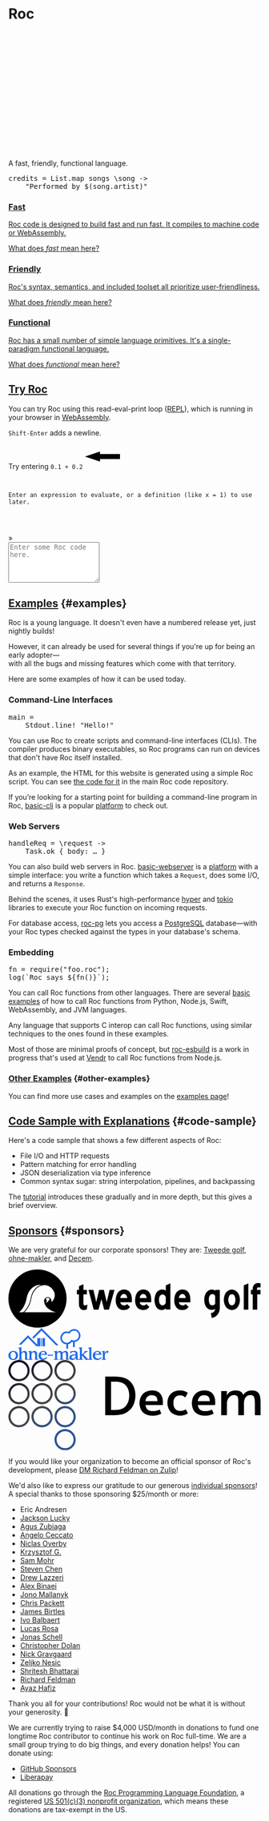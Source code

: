<div role="presentation" id="homepage-intro-outer">
<div role="presentation" id="homepage-intro-box">
<h1 id="homepage-h1">Roc</h1>
<svg id="homepage-logo" aria-labelledby="logo-svg-title logo-svg-desc" width="240" height="240" viewBox="0 0 51 53" fill="none" xmlns="http://www.w3.org/2000/svg"><title id="logo-svg-title">The Roc logo</title><desc id="logo-svg-desc">A purple origami bird made of six triangles</desc><path d="M23.6751 22.7086L17.655 53L27.4527 45.2132L26.4673 39.3424L23.6751 22.7086Z" class="logo-dark"/><path d="M37.2438 19.0101L44.0315 26.3689L45 22L45.9665 16.6324L37.2438 19.0101Z" class="logo-light"/><path d="M23.8834 3.21052L0 0L23.6751 22.7086L23.8834 3.21052Z" class="logo-light"/><path d="M44.0315 26.3689L23.6751 22.7086L26.4673 39.3424L44.0315 26.3689Z" class="logo-light"/><path d="M50.5 22L45.9665 16.6324L45 22H50.5Z" class="logo-dark"/><path d="M23.6751 22.7086L44.0315 26.3689L37.2438 19.0101L23.8834 3.21052L23.6751 22.7086Z" class="logo-dark"/>
</svg>

<p id="homepage-tagline">A fast, friendly, functional language.</p>
<pre id="first-code-sample"><samp class="code-snippet">credits <span class="kw">=</span> List<span class="punctuation section">.</span>map songs <span class="kw">\</span>song <span class="kw">-></span>
    <span class="string">"Performed by </span><span class="kw">$(</span>song<span class="punctuation section">.</span>artist<span class="kw">)</span><span class="string">"</span></samp></pre>
</div>
</div>

<section class="home-goals-container" aria-label="Roc's Design: Fast, Friendly, Functional">
    <div role="presentation" class="home-goals-column">
        <a href="/fast" class="home-goals-content">
            <h3 class="home-goals-title">Fast</h3>
            <p class="home-goals-description">Roc code is designed to build fast and <span class="nowrap">run fast</span>. It compiles to machine code or WebAssembly.</p>
            <p class="home-goals-learn-more">What does <i>fast</i> mean here?</p>
        </a>
    </div>
    <div role="presentation" class="home-goals-column">
        <a href="/friendly" class="home-goals-content">
            <h3 class="home-goals-title">Friendly</h3>
            <p class="home-goals-description">Roc's syntax, semantics, and included toolset all prioritize user-friendliness.</p>
            <p class="home-goals-learn-more">What does <i>friendly</i> mean here?</p>
        </a>
    </div>
    <div role="presentation" class="home-goals-column">
        <a href="/functional" class="home-goals-content">
            <h3 class="home-goals-title">Functional</h3>
            <p class="home-goals-description">
             Roc has a small number of simple language primitives. It's a single-paradigm <span class="nowrap">functional language.</span></p>
            <p class="home-goals-learn-more">What does <i>functional</i> mean here?</p>
        </a>
    </div>
</section>

<section id="try-roc">
<h2><a href="#try-roc">Try Roc</a></h2>

<div id="homepage-repl-container" role="presentation">
    <div id="repl-description" role="presentation">
        <p>You can try Roc using this read-eval-print loop (<a href="https://en.wikipedia.org/wiki/Read%E2%80%93eval%E2%80%93print_loop">REPL</a>), which is running in your browser in <a href="https://webassembly.org">WebAssembly</a>.</p>
        <p><code>Shift-Enter</code> adds a newline.</p>
        <p>Try entering <code>0.1 + 0.2</code>
        <svg id="repl-arrow" role="presentation" width="100" height="50" viewBox="0 0 100 50" xmlns="http://www.w3.org/2000/svg">
          <polygon points="70,20 30,20 30,15 0,25 30,35 30,30 70,30"/>
        </svg>
        </p>
    </div>
    <div id="repl" role="presentation">
        <code class="history">
          <div id="repl-intro-text">Enter an expression to evaluate, or a definition (like <span class="color-blue">x = 1</span>) to use later.</div>
          <div id="history-text" aria-live="polite"></div>
        </code>
        <div id="repl-prompt" role="presentation">»</div>
        <textarea aria-label="Input Roc code here, then press Enter to submit it to the REPL" rows="5" id="source-input" placeholder="Enter some Roc code here." spellcheck="false"></textarea>
    </div>
</div>
<script type="module" src="/site.js"></script>
</section>

## [Examples](#examples) {#examples}

Roc is a young language. It doesn't even have a numbered release yet, just nightly builds!

However, it can already be used for several things if you're up for being an early adopter—<br>
with all the bugs and missing features which come with that territory.

Here are some examples of how it can be used today.

<div role="presentation" class="home-examples-container">
    <div role="presentation" class="home-examples-column">
        <h3 class="home-examples-title">Command-Line Interfaces</h3>
    <pre><samp class="code-snippet">main <span class="kw">=</span>
    Stdout<span class="punctuation section">.</span>line<span class="punctuation section">!</span> <span class="literal">"Hello!"</span></samp></pre>
        <p>You can use Roc to create scripts and command-line interfaces (CLIs). The compiler produces binary executables, so Roc programs can run on devices that don't have Roc itself installed.</p>
        <p>As an example, the HTML for this website is generated using a simple Roc script. You can see <a href="https://github.com/roc-lang/roc/blob/main/www/main.roc">the code for it</a> in the main Roc code repository.</p>
        <p>If you’re looking for a starting point for building a command-line program in Roc, <a href="https://github.com/roc-lang/basic-cli">basic-cli</a> is a popular <a href="/platforms">platform</a> to check out.</p>
    </div>
    <div role="presentation" class="home-examples-column">
        <h3 class="home-examples-title">Web Servers</h3>
<pre><samp class="code-snippet">handleReq <span class="kw">=</span> <span class="kw">\</span>request <span class="kw">-&gt;</span>
    Task<span class="punctuation section">.</span>ok <span class="literal">{</span> body: <span class="comment">…</span> <span class="literal">}</span></samp></pre>
        <p>You can also build web servers in Roc. <a href="https://github.com/roc-lang/basic-webserver">basic-webserver</a> is a <a href="/platforms">platform</a> with
        a simple interface: you write a function which takes a <code>Request</code>, does some I/O, and returns a <code>Response</code>.</p>
        <p>Behind the scenes, it uses Rust's high-performance <a href="https://docs.rs/hyper/latest/hyper/">hyper</a> and <a href="https://tokio.rs/">tokio</a> libraries to execute your Roc function on incoming requests.</p>
        <p>For database access, <a href="https://github.com/agu-z/roc-pg">roc-pg</a> lets you access a <a href="https://www.postgresql.org/">PostgreSQL</a> database&mdash;with your Roc types checked against the types in your database's schema.</p>
    </div>
    <div role="presentation" class="home-examples-column">
        <h3 class="home-examples-title">Embedding</h3>
        <pre><samp class="code-snippet">fn <span class="kw">=</span> require(<span class="string">"foo.roc"</span>)<span class="kw">;</span>
log(<span class="string">`Roc says </span><span class="kw">${</span>fn()<span class="kw">}</span><span class="string">`</span>)<span class="kw">;</span></samp></pre>
        <p>You can call Roc functions from other languages. There are several <a href="https://github.com/roc-lang/roc/tree/main/examples">basic examples</a> of how to call Roc functions from Python, Node.js, Swift, WebAssembly, and JVM languages.</p>
        <p>Any language that supports C interop can call Roc functions, using similar techniques to the ones found in these examples.</p>
        <p>Most of those are minimal proofs of concept, but <a href="https://github.com/vendrinc/roc-esbuild">roc-esbuild</a> is a work in progress that's used at <a href="https://www.vendr.com/careers">Vendr</a> to call Roc functions from Node.js.</p>
    </div>
</div>

### [Other Examples](#other-examples) {#other-examples}

You can find more use cases and examples on the [examples page](/examples)!

</section>

## [Code Sample with Explanations](#code-sample) {#code-sample}

Here's a code sample that shows a few different aspects of Roc:

- File I/O and HTTP requests
- Pattern matching for error handling
- JSON deserialization via type inference
- Common syntax sugar: string interpolation, pipelines, and backpassing

The [tutorial](/tutorial) introduces these gradually and in more depth, but this gives a brief overview.

<!-- THIS COMMENT WILL BE REPLACED BY THE LARGER EXAMPLE -->

## [Sponsors](#sponsors) {#sponsors}

We are very grateful for our corporate sponsors! They are: [Tweede golf](https://tweedegolf.nl/en), <a href="https://www.ohne-makler.net"><span class="nowrap">ohne-makler</span></a>, and [Decem](https://www.decem.com.au).

<p id="sponsor-logos" aria-hidden="true"> <!-- aria-hidden because for screen readers this whole section is redundant with the preceding paragraph -->
    <a href="https://tweedegolf.nl/en"><svg class="logo-tweede-golf" xmlns="http://www.w3.org/2000/svg" viewBox="0 0 175.12 40.4"><path class="svg-text" d="M54.42,27.74a4.55,4.55,0,0,1-.73.27,5.47,5.47,0,0,1-1.34.1A3,3,0,0,1,49.83,27a4.44,4.44,0,0,1-.86-2.9V17.26H47.54V14.12H49V11.57l3.11-1.34v3.89h2.36v3.14H52.08v6.48a1.17,1.17,0,0,0,.32.94,1.28,1.28,0,0,0,.89.26,2.15,2.15,0,0,0,.83-.16,2.88,2.88,0,0,0,.78-.45Z"></path><path class="svg-text" d="M59.23,27.88l-3.6-13.75H59l2,8.46,2-8.46h3.27l2,8.46,2-8.46h3.39L69.81,27.88H66.48L64.57,20.6l-2,7.28Z"></path><path class="svg-text" d="M77.7,22.8a2.34,2.34,0,0,0,.35.92,3,3,0,0,0,.62.67,1.87,1.87,0,0,0,.78.4,2.25,2.25,0,0,0,.86.13,3.07,3.07,0,0,0,1.12-.19,2.45,2.45,0,0,0,.89-.77l2.15,2a4.88,4.88,0,0,1-4.24,2.15A5.12,5.12,0,0,1,76,26.37a8,8,0,0,1-1.48-5.15A10.08,10.08,0,0,1,75,18.13a7.38,7.38,0,0,1,1.16-2.31,4.6,4.6,0,0,1,1.82-1.42,4.88,4.88,0,0,1,2.34-.51,5.94,5.94,0,0,1,2.2.43,4.59,4.59,0,0,1,1.72,1.31,6.07,6.07,0,0,1,1.1,2.18,10.35,10.35,0,0,1,.4,3.08c0,.57,0,1,0,1.27s-.06.51-.08.64ZM80.25,17a2.09,2.09,0,0,0-1.72.78,3.3,3.3,0,0,0-.83,2h4.83a4,4,0,0,0-.75-2A1.79,1.79,0,0,0,80.25,17Z"></path><path class="svg-text" d="M91.14,22.8a2.34,2.34,0,0,0,.35.92,3,3,0,0,0,.62.67,2.71,2.71,0,0,0,1.63.53,3.09,3.09,0,0,0,1.13-.19,2.85,2.85,0,0,0,.92-.77l2.12,2a4.88,4.88,0,0,1-4.24,2.15,5.12,5.12,0,0,1-4.22-1.75A8,8,0,0,1,88,21.22a10.08,10.08,0,0,1,.43-3.09,7.38,7.38,0,0,1,1.16-2.31,4.6,4.6,0,0,1,1.82-1.42,4.86,4.86,0,0,1,2.33-.51,5.58,5.58,0,0,1,2.21.43,4.56,4.56,0,0,1,1.71,1.31,5.76,5.76,0,0,1,1.1,2.18,9.74,9.74,0,0,1,.4,3.08c0,.57,0,1,0,1.27a2.8,2.8,0,0,1-.08.64ZM93.69,17a2.09,2.09,0,0,0-1.72.78,3.3,3.3,0,0,0-.83,2H96a4,4,0,0,0-.75-2A1.8,1.8,0,0,0,93.69,17Z"></path><path class="svg-text" d="M109.28,27a7.32,7.32,0,0,1-1.13.78,3.3,3.3,0,0,1-1.74.37,4.57,4.57,0,0,1-2-.48,5.12,5.12,0,0,1-1.58-1.42,6.71,6.71,0,0,1-1-2.2,10.77,10.77,0,0,1-.38-2.82,11.22,11.22,0,0,1,.38-2.88,6.39,6.39,0,0,1,1-2.31,5,5,0,0,1,1.64-1.55,4.34,4.34,0,0,1,2.17-.57,6.29,6.29,0,0,1,1.56.19,4.23,4.23,0,0,1,1.1.56V11l3.17-1.37V27.84h-3.17V27Zm0-7.9a2.55,2.55,0,0,0-.86-1.21,1.85,1.85,0,0,0-1.29-.48,2.13,2.13,0,0,0-2,1,5.73,5.73,0,0,0-.56,2.82,4.52,4.52,0,0,0,.64,2.66,2.16,2.16,0,0,0,1.86,1,2.13,2.13,0,0,0,1.42-.54,3.35,3.35,0,0,0,.78-1.24Z"></path><path class="svg-text" d="M118.34,22.8a2.34,2.34,0,0,0,.35.92,3,3,0,0,0,.62.67,2.22,2.22,0,0,0,.78.4,2.61,2.61,0,0,0,.88.13,2.93,2.93,0,0,0,1.1-.19A2.85,2.85,0,0,0,123,24l2.12,2a4.89,4.89,0,0,1-4.25,2.15,5.11,5.11,0,0,1-4.21-1.75,8,8,0,0,1-1.48-5.15,11.09,11.09,0,0,1,.43-3.09,7.38,7.38,0,0,1,1.16-2.31,4.68,4.68,0,0,1,1.82-1.42,4.88,4.88,0,0,1,2.34-.51,5.57,5.57,0,0,1,2.2.43,4.52,4.52,0,0,1,1.72,1.31,5.91,5.91,0,0,1,1.1,2.18,10,10,0,0,1,.4,3.08c0,.57,0,1,0,1.27a2.8,2.8,0,0,1-.08.64ZM120.89,17a2.09,2.09,0,0,0-1.72.78,3.53,3.53,0,0,0-.83,2h4.83a4,4,0,0,0-.75-2,1.8,1.8,0,0,0-1.53-.78Z"></path><path class="svg-text" d="M140.58,30.34a3.86,3.86,0,0,0,2-.91,3.12,3.12,0,0,0,1-2,2.39,2.39,0,0,1-.91.43,6.71,6.71,0,0,1-1.48.16,4.55,4.55,0,0,1-2.34-.56,4.48,4.48,0,0,1-1.61-1.54,8,8,0,0,1-.94-2.3,12.59,12.59,0,0,1-.32-2.8,8.13,8.13,0,0,1,.43-2.68,7.21,7.21,0,0,1,1.1-2.2,5.86,5.86,0,0,1,1.66-1.48,4.55,4.55,0,0,1,2.1-.54,4,4,0,0,1,2.39.81v-.59h3.14V26.63a7.73,7.73,0,0,1-.35,2.39,7.07,7.07,0,0,1-1.1,2.15,6.16,6.16,0,0,1-1.77,1.64,6.55,6.55,0,0,1-2.39.83Zm3-11.84a1.55,1.55,0,0,0-.7-1.05,1.89,1.89,0,0,0-1.1-.32,2.27,2.27,0,0,0-2,.94,4.94,4.94,0,0,0-.62,2.79,6.65,6.65,0,0,0,.56,3,1.88,1.88,0,0,0,1.8,1,2.08,2.08,0,0,0,2.07-1.13Z"></path><path class="svg-text" d="M155.17,28.12a4.45,4.45,0,0,1-2.29-.54,5.56,5.56,0,0,1-1.77-1.5A7.16,7.16,0,0,1,150,23.8a9.81,9.81,0,0,1,0-5.58A7.06,7.06,0,0,1,151.11,16a5.56,5.56,0,0,1,1.77-1.5,4.92,4.92,0,0,1,4.57,0,5.23,5.23,0,0,1,1.74,1.5,7.13,7.13,0,0,1,1.16,2.26,9.81,9.81,0,0,1,0,5.58,7.23,7.23,0,0,1-1.16,2.28,5.45,5.45,0,0,1-1.74,1.5A4.44,4.44,0,0,1,155.17,28.12Zm0-3.25A2.09,2.09,0,0,0,157,23.8a6.59,6.59,0,0,0,0-5.59,2.12,2.12,0,0,0-2.89-.76h0a2.24,2.24,0,0,0-.75.75,6.38,6.38,0,0,0,0,5.59,2.09,2.09,0,0,0,1.82,1.07Z"></path><path class="svg-text" d="M163.44,11l3.17-1.37V27.87h-3.17Z"></path><path class="svg-text" d="M172.81,17.26V27.87h-3.14V17.26h-1.29V14.12h1.29v-.4a4.57,4.57,0,0,1,1-3.22,3.7,3.7,0,0,1,2.87-1.08,4.1,4.1,0,0,1,.86.06,2.84,2.84,0,0,1,.7.16v2.9l-.56-.16h-.68a1.14,1.14,0,0,0-1,.32,1.63,1.63,0,0,0-.27,1.05v.4h2.47v3.14Z"></path><path class="svg-text" d="M20.26,0A20.2,20.2,0,1,0,40.4,20.26V20.2h0A20.18,20.18,0,0,0,20.26,0Zm-10,29.67H7.5c1.69-1.4,4.16-4.38,5.19-9.85,1.18-6.27,5.82-9.67,10.1-9.1h0c-3.62,1-6.39,4.47-7.25,9.07-1.07,5.66-3.65,8.49-5.1,9.7Zm.73,0c1.5-1.34,4-4.28,5-9.8.86-4.52,3.62-7.89,7.22-8.77a7.09,7.09,0,0,1,7.44,2.74,6.18,6.18,0,0,1,1.4,5.28,5.71,5.71,0,0,1-2.31,3.53,2.18,2.18,0,0,0,.14-.84,2.55,2.55,0,1,0-5.1-.14v.14S24.46,27.47,33,29.7ZM25.9,20.2h0a2.05,2.05,0,0,1,2.87.11h0a6.41,6.41,0,0,1-2.76,3A2.42,2.42,0,0,0,25.9,20.2Z"></path></svg></a>
    <a href="https://www.ohne-makler.net"><svg class="ohne-makler-logo" xmlns="http://www.w3.org/2000/svg" width="202" height="64" fill="none"><path fill="#236BE9" d="M147.206 38.4c-.312 1.722-.324 3.96-.324 6.653v7.89l6.228-5.388-1.296-.352v-1.161c1.261.07 2.557.088 3.8.088 1.008 0 2.034-.036 3.024-.088v1.161l-1.584.352c-2.395 1.584-4.699 3.434-6.932 5.3 2.16 2.342 6.736 7.219 8.931 9.244l.896.243 1.48-.278c.304-1.685.323-3.862.325-6.48v-8.3c-.002-2.598-.021-4.774-.325-6.471-.683-.123-1.423-.283-2.16-.407v-1.161c1.224-.07 3.798-.51 5.131-.845h1.674c-.304 1.683-.322 3.862-.324 6.478v10.75c0 2.596.021 4.772.324 6.471l1.872.352v1.162c-1.386-.035-2.808-.088-4.194-.088-1.123 0-2.272.046-3.403.073v.015c-2.413 0-3.962.123-5.258.387l-2.448-2.87-2.934-3.274-2.845-3.187v.8c0 2.675.013 4.912.323 6.648l1.872.352v1.161c-1.385-.035-2.808-.088-4.193-.088-1.388 0-2.81.07-4.196.088l.018-1.216 1.872-.352c.304-1.683.323-3.86.325-6.476v-8.304c-.002-2.596-.021-4.772-.325-6.47-.683-.122-1.422-.282-2.16-.406v-1.161c1.224-.07 3.798-.51 5.131-.845h1.675ZM9.614 45.654c6.572 0 9.616 4.261 9.616 9.136 0 3.999-2.648 9.175-9.616 9.175C3.637 63.965 0 60.514 0 54.792c0-5.264 4.123-9.138 9.614-9.138Zm60.244 0c3.456 0 7.417 1.99 7.417 6.901v.97H64.71c0 4.982 1.872 7.605 5.707 7.605 2.288 0 4.16-1.285 5.869-2.94l1.315 1.197c-1.62 1.92-4.357 4.578-8.318 4.578-6.77 0-9.093-4.754-9.093-8.416 0-6.656 5.006-9.895 9.669-9.895Zm108.369 0c3.456 0 7.418 1.99 7.418 6.901v.97h-12.567c0 4.982 1.872 7.605 5.708 7.605 2.288 0 4.16-1.285 5.87-2.94l1.314 1.197c-1.621 1.92-4.357 4.578-8.319 4.578-6.768 0-9.091-4.754-9.091-8.416 0-6.656 5.005-9.895 9.667-9.895Zm-47.099-.017c6.229 0 7.13 2.71 7.13 6.267 0 .8.105 3.187.22 5.682l.01.232.016.345.011.23c.048 1.079.098 2.148.138 3.089l1.765.916-.018 1.18a53.341 53.341 0 0 0-2.845-.088c-.864 0-1.747.035-2.611.088l-.323-3.839h-.072c-1.099 1.76-2.611 4.226-7.023 4.226-2.07 0-5.76-.95-5.76-4.754 0-5.352 7.021-6.656 12.476-6.656v-1.76c0-1.955-.736-2.87-3.637-2.87-2.322 0-3.637.528-4.736.968v1.726l-1.187.317a20.165 20.165 0 0 0-1.711-3.82c2.071-.67 4.573-1.48 8.157-1.48Zm-33.723.016-.234 3.029.072.035.058-.061.118-.123c1.475-1.528 3.223-2.88 5.819-2.88 2.756 0 3.856 1.456 4.608 3.115l.048.107.026.055c1.386-1.727 3.456-3.276 6.067-3.276 3.781 0 5.312 2.341 5.312 5.616v3.821c0 2.835 0 5.194.323 7.008l1.872.352v1.162a71.04 71.04 0 0 0-2.513-.08l-.176-.003-.768-.005a45.22 45.22 0 0 0-2.896.088c.07-1.392.16-2.941.16-4.947v-3.874c0-4.63-.736-6.269-3.186-6.269-3.205-.016-3.835 3.082-3.835 6.586 0 2.835 0 5.193.323 7.008l1.872.352v1.161c-1.385-.035-2.808-.088-4.193-.088-1.388 0-2.81.07-4.196.088v-1.179l1.872-.352c.301-1.669.324-3.822.325-6.645v-.662c0-4.63-.739-6.269-3.187-6.269-3.187 0-3.835 3.082-3.835 6.586 0 2.835 0 5.193.325 7.008l1.872.352v1.161c-1.386-.035-2.81-.088-4.196-.088-1.387 0-2.808.07-4.195.088V62.47l1.872-.352c.304-1.685.323-3.863.325-6.48v-2.571a37.87 37.87 0 0 0-.325-4.948c-.683-.123-1.422-.281-2.16-.404l-.017-1.215c1.224-.07 3.798-.512 5.13-.845h1.513v-.001Zm-51.168 0-.235 3.029.072.035c1.512-1.6 3.296-3.063 5.995-3.063 3.78 0 5.312 2.341 5.312 5.616v4.359c0 2.595.02 4.771.325 6.47l1.872.352v1.162a70.24 70.24 0 0 0-2.253-.075l-.176-.004-.175-.003a45.32 45.32 0 0 0-3.753.08c.054-1.389.163-2.939.163-4.945v-3.874c0-4.63-.74-6.269-3.187-6.269-3.312 0-4.123 3.082-4.123 6.586v.537c.001 2.597.02 4.772.324 6.47l1.872.353v1.161c-1.385-.035-2.808-.088-4.195-.088-1.385 0-2.808.07-4.195.088v-1.216l1.872-.352c.312-1.72.325-3.958.325-6.652v-2.396c0-1.656-.109-3.312-.325-4.948-.683-.124-1.422-.282-2.16-.405v-1.162c1.224-.07 3.798-.512 5.131-.845h1.512l.002-.001ZM26.339 38.4c-.297 1.646-.321 3.766-.323 6.304v4.013c1.512-1.6 3.294-3.063 5.995-3.063 3.781 0 5.312 2.341 5.312 5.616v3.821c0 2.835 0 5.194.323 7.008l1.872.352v1.162a75.87 75.87 0 0 0-3.456-.088c-1.099 0-2.09.035-2.899.088.072-1.392.162-2.941.162-4.947v-3.874c0-4.63-.738-6.269-3.187-6.269-3.312 0-4.124 3.082-4.124 6.586 0 2.835 0 5.193.325 7.008l1.872.352v1.161c-1.385-.035-2.808-.088-4.195-.088-1.386 0-2.808.07-4.195.088v-1.216l1.872-.352c.304-1.683.323-3.86.325-6.464v-8.315c0-2.597-.021-4.773-.324-6.47-.684-.123-1.424-.283-2.16-.407v-1.161c1.224-.07 3.799-.51 5.13-.845h1.675Zm166.237 7.272c-.162 1.392-.235 2.957-.36 4.613l.053.053c.649-1.584 2.521-4.666 5.87-4.666.72 0 1.44.158 2.088.475a25.95 25.95 0 0 0-1.584 4.42l-1.189-.194v-1.48a1.586 1.586 0 0 0-.737-.192c-1.189 0-3.997 1.161-3.997 7.253 0 2.078.126 4.192.251 6.144.811.124 1.584.23 2.395.352v1.163a150.74 150.74 0 0 0-4.896-.088c-1.712 0-3.187.07-3.926.088v-1.197l1.872-.352c.304-1.685.323-3.862.325-6.464v-2.57c0-1.654-.107-3.308-.325-4.947-.683-.123-1.422-.281-2.16-.405v-1.161c1.224-.07 3.798-.512 5.131-.845h1.189Zm-182.98 2.06c-3.924 0-5.294 3.24-5.294 7.06 0 3.997 1.837 7.096 5.295 7.096 2.971-.018 5.293-2.307 5.293-7.096 0-4.192-2.088-7.06-5.293-7.06Zm124.665 6.708h-.973c-2.358 0-7.184.915-7.184 4.138 0 1.284.973 2.552 3.098 2.552 3.006 0 4.896-2.552 5.059-6.69Zm-44.795-1.109a10.554 10.554 0 0 0-.973 2.27c-1.8-.035-3.475-.087-5.184-.087-1.712 0-3.386.07-5.096.088.413-.722.736-1.479.971-2.272 1.8.036 3.475.09 5.186.09 1.71 0 3.385-.073 5.096-.089ZM69.768 47.54c-3.098 0-4.555 2.042-4.86 4.295l8.047-.388c0-1.672-.198-3.908-3.187-3.908v.001Zm108.37 0c-3.096 0-4.556 2.042-4.861 4.295l8.048-.388c0-1.672-.199-3.908-3.187-3.908v.001ZM39.194 14.474l.17.172.01-.008 18.304 18.565V20.371h6.138v16.064l-8.046-.019-16.56-16.795L25.875 33.13H20.8l18.394-18.656ZM73.12 20.37v16.064h-5.04V20.371h5.04Zm-6.48 0v16.064H65.2V20.371h1.44ZM66.182 0l.167.17.006-.007 33.962 34.427h-5.093L66.192 5.15l-15.87 16.096-2.544-2.582L66.18 0h.001Zm64.986 2.027c.685 0 1.368.056 2.053.165 6.982 1.131 11.734 7.776 10.617 14.86-.864 5.487-5.632 10.058-11.179 10.81v10.452h-3.6V27.802c-.673-.103-1.481-.218-2.133-.39a12.786 12.786 0 0 1-7.584 4.954V41.6h-3.6v-8.98a11.915 11.915 0 0 1-3.204-.657c-6.696-2.32-10.26-9.677-7.991-16.467 2.285-6.79 9.538-10.405 16.234-8.104l-.163-.054.003-.004c.046.016.093.032.141.052l.012.003c2.42-3.248 6.384-5.36 10.394-5.36v-.002Zm6.174 5.514c-4.067-3.45-10.304-2.72-13.705 1.406l.069-.083.009.006a9.607 9.607 0 0 0-1.573 2.666l-.048.128a10.001 10.001 0 0 0-2.91-1.384l-.005.014c-3.6-1.004-7.451.22-9.864 3.12-3.419 4.11-2.88 10.261 1.171 13.71 4.048 3.468 10.116 2.92 13.516-1.186l.004.003c.634-.818 1.248-1.864 1.6-2.815a9.506 9.506 0 0 0 2.914 1.37l-.082-.024c3.552.827 7.752-.408 10.092-3.222 3.401-4.127 2.88-10.26-1.188-13.71Z"/></svg></a>
    <a href="https://www.decem.com.au"><svg class="logo-decem" xmlns="http://www.w3.org/2000/svg" xmlns:xlink="http://www.w3.org/1999/xlink" viewBox="0 0 667.8 239.15"><defs><style>.cls-2{fill:url(#decem-logo-linear-gradient);}</style><linearGradient id="decem-logo-linear-gradient" x1="32.29" y1="10.24" x2="171.87" y2="203.9" gradientUnits="userSpaceOnUse"><stop offset="0" stop-color="#04021e"/><stop offset=".12" stop-color="#1d1c2d"/><stop offset=".25" stop-color="#323239"/><stop offset=".38" stop-color="#3f3f41"/><stop offset=".5" stop-color="#444"/><stop offset=".57" stop-color="#3e4859"/><stop offset=".67" stop-color="#374d74"/><stop offset=".78" stop-color="#325186"/><stop offset=".88" stop-color="#2f5392"/><stop offset="1" stop-color="#2f5496"/></linearGradient></defs><g id="Logos"><path class="cls-1" d="m256.31,43.83h24.59c20.56,0,34.94,4.86,43.14,14.59,8.19,9.73,12.29,21.3,12.29,34.73,0,9.36-1.76,17.99-5.28,25.91-3.52,7.92-9.33,14.38-17.44,19.38-8.1,5-18.73,7.5-31.88,7.5h-25.42V43.83Zm27.09,88.36c12.78,0,22.06-3.63,27.85-10.91,5.79-7.27,8.68-16.41,8.68-27.44s-2.92-19.5-8.75-26.26c-5.84-6.76-15.1-10.14-27.79-10.14h-11.53v74.74h11.53Z"/><path class="cls-1" d="m362.03,142.81c-5.09-3.01-8.85-7.04-11.25-12.09-2.41-5.05-3.61-10.58-3.61-16.6,0-6.76,1.41-12.69,4.24-17.78,2.82-5.09,6.74-9.01,11.74-11.74,5-2.73,10.65-4.1,16.95-4.1,9.82,0,17.11,2.71,21.88,8.13,4.77,5.42,7.15,13.04,7.15,22.85,0,2.5-.14,5.09-.42,7.78h-45.84c1.02,5.65,3.03,9.72,6.04,12.22,3.01,2.5,7.2,3.75,12.57,3.75,4.45,0,8.1-.37,10.97-1.11,2.87-.74,5.51-1.76,7.92-3.06l4.58,10.7c-2.31,1.48-5.46,2.78-9.45,3.89-3.98,1.11-8.8,1.67-14.44,1.67-7.6,0-13.94-1.5-19.03-4.51Zm32.51-33.97c.09-5.74-1.16-9.79-3.75-12.16-2.6-2.36-6.3-3.54-11.12-3.54-9.72,0-15.33,5.23-16.81,15.7h31.67Z"/><path class="cls-1" d="m437.53,143.22c-5.05-2.73-9.05-6.67-12.02-11.81-2.96-5.14-4.44-11.18-4.44-18.13,0-6.57,1.36-12.34,4.1-17.3,2.73-4.95,6.58-8.77,11.53-11.46,4.95-2.68,10.67-4.03,17.16-4.03,4.91,0,9.14.62,12.71,1.88,3.56,1.25,6.37,2.8,8.4,4.65l-6.67,12.09c-3.89-3.89-8.29-5.83-13.2-5.83-5.93,0-10.45,1.8-13.55,5.42-3.11,3.61-4.66,8.43-4.66,14.45,0,6.85,1.6,12.18,4.79,15.97,3.2,3.8,7.67,5.7,13.41,5.7,2.87,0,5.67-.42,8.4-1.25,2.73-.83,4.84-1.81,6.32-2.92l5.42,10.56c-2.04,1.58-4.89,2.99-8.55,4.24-3.66,1.25-7.71,1.87-12.15,1.87-6.3,0-11.97-1.37-17.02-4.1Z"/><path class="cls-1" d="m500.67,142.81c-5.09-3.01-8.85-7.04-11.25-12.09-2.41-5.05-3.61-10.58-3.61-16.6,0-6.76,1.41-12.69,4.24-17.78,2.82-5.09,6.73-9.01,11.74-11.74,5-2.73,10.65-4.1,16.95-4.1,9.81,0,17.11,2.71,21.88,8.13,4.77,5.42,7.15,13.04,7.15,22.85,0,2.5-.14,5.09-.42,7.78h-45.84c1.02,5.65,3.03,9.72,6.04,12.22,3.01,2.5,7.2,3.75,12.57,3.75,4.44,0,8.1-.37,10.97-1.11,2.87-.74,5.51-1.76,7.92-3.06l4.58,10.7c-2.31,1.48-5.47,2.78-9.45,3.89-3.98,1.11-8.8,1.67-14.45,1.67-7.59,0-13.94-1.5-19.03-4.51Zm32.51-33.97c.09-5.74-1.16-9.79-3.75-12.16-2.6-2.36-6.3-3.54-11.11-3.54-9.73,0-15.33,5.23-16.81,15.7h31.67Z"/><path class="cls-1" d="m563.46,82.17h15v11.53c2.04-4.35,5.03-7.64,8.96-9.86,3.94-2.22,8.45-3.33,13.55-3.33,11.4.09,18.39,4.03,20.98,11.81,2.04-3.61,5.09-6.48,9.17-8.61,4.08-2.13,8.38-3.2,12.92-3.2,6.67,0,11.71,1.27,15.14,3.82,3.43,2.55,5.72,6.16,6.88,10.84,1.16,4.68,1.74,10.95,1.74,18.82v31.95h-15.14v-32.09c0-7.5-.76-12.87-2.29-16.12-1.53-3.24-4.47-4.86-8.82-4.86-5.84,0-10.26,1.97-13.27,5.91-3.01,3.94-4.51,9.1-4.51,15.49v31.67h-15v-34.31c0-4.91-.19-8.56-.56-10.97-.37-2.41-1.39-4.31-3.06-5.69-1.67-1.39-4.36-2.08-8.06-2.08-3.25,0-6.28.97-9.1,2.92-2.83,1.94-5.09,4.56-6.8,7.85-1.72,3.29-2.57,6.83-2.57,10.63v31.67h-15.14v-63.77Z"/><path class="cls-2" d="m150.14,60.99c-15.5,0-28.1,12.59-28.1,28.1s12.59,28.1,28.1,28.1,28.1-12.59,28.1-28.1-12.59-28.1-28.1-28.1Zm0,50.58c-12.39,0-22.48-10.08-22.48-22.48s10.08-22.48,22.48-22.48,22.48,10.08,22.48,22.48-10.08,22.48-22.48,22.48Zm0,10.41c-15.5,0-28.1,12.59-28.1,28.1s12.59,28.1,28.1,28.1,28.1-12.59,28.1-28.1-12.59-28.1-28.1-28.1Zm0,50.58c-12.39,0-22.48-10.08-22.48-22.48s10.08-22.48,22.48-22.48,22.48,10.08,22.48,22.48-10.08,22.48-22.48,22.48Zm-60.99-111.56c-15.5,0-28.1,12.59-28.1,28.1s12.59,28.1,28.1,28.1,28.1-12.59,28.1-28.1-12.59-28.1-28.1-28.1Zm0,50.58c-12.39,0-22.48-10.08-22.48-22.48s10.08-22.48,22.48-22.48,22.48,10.08,22.48,22.48-10.08,22.48-22.48,22.48Zm0,10.41c-15.5,0-28.1,12.59-28.1,28.1s12.59,28.1,28.1,28.1,28.1-12.59,28.1-28.1-12.59-28.1-28.1-28.1Zm0,50.58c-12.39,0-22.48-10.08-22.48-22.48s10.08-22.48,22.48-22.48,22.48,10.08,22.48,22.48-10.08,22.48-22.48,22.48ZM28.17,60.99C12.66,60.99.07,73.58.07,89.08s12.59,28.1,28.1,28.1,28.1-12.59,28.1-28.1-12.59-28.1-28.1-28.1Zm0,50.58c-12.39,0-22.48-10.08-22.48-22.48s10.08-22.48,22.48-22.48,22.48,10.08,22.48,22.48-10.08,22.48-22.48,22.48ZM150.07,0c-15.5,0-28.1,12.59-28.1,28.1s12.59,28.1,28.1,28.1,28.1-12.59,28.1-28.1S165.58,0,150.07,0Zm0,50.58c-12.39,0-22.48-10.08-22.48-22.48s10.08-22.48,22.48-22.48,22.48,10.08,22.48,22.48-10.08,22.48-22.48,22.48ZM89.08,0c-15.5,0-28.1,12.59-28.1,28.1s12.59,28.1,28.1,28.1,28.1-12.59,28.1-28.1S104.59,0,89.08,0Zm0,50.58c-12.39,0-22.48-10.08-22.48-22.48s10.08-22.48,22.48-22.48,22.48,10.08,22.48,22.48-10.08,22.48-22.48,22.48ZM28.1,0C12.59,0,0,12.59,0,28.1s12.59,28.1,28.1,28.1,28.1-12.59,28.1-28.1S43.61,0,28.1,0Zm0,50.58c-12.39,0-22.48-10.08-22.48-22.48S15.7,5.62,28.1,5.62s22.48,10.08,22.48,22.48-10.08,22.48-22.48,22.48Zm.07,71.4C12.66,121.97.07,134.57.07,150.07s12.59,28.1,28.1,28.1,28.1-12.59,28.1-28.1-12.59-28.1-28.1-28.1Zm0,50.58c-12.39,0-22.48-10.08-22.48-22.48s10.08-22.48,22.48-22.48,22.48,10.08,22.48,22.48-10.08,22.48-22.48,22.48Zm121.97,10.41c-15.5,0-28.1,12.59-28.1,28.1s12.59,28.1,28.1,28.1,28.1-12.59,28.1-28.1-12.59-28.1-28.1-28.1Zm0,50.58c-12.39,0-22.48-10.08-22.48-22.48s10.08-22.48,22.48-22.48,22.48,10.08,22.48,22.48-10.08,22.48-22.48,22.48Z"/></g></svg>
    </a>
</p>

If you would like your organization to become an official sponsor of Roc's development, please [DM Richard Feldman on Zulip](https://roc.zulipchat.com/#narrow/pm-with/281383-user281383)!

We'd also like to express our gratitude to our generous [individual sponsors](https://github.com/sponsors/roc-lang/)! A special thanks to those sponsoring $25/month or more:

<ul id="individual-sponsors">
    <li>Eric Andresen</li>
    <li><a href="https://github.com/jluckyiv">Jackson Lucky</a></li>
    <li><a href="https://github.com/agu-z">Agus Zubiaga</a></li>
    <li><a href="https://github.com/AngeloChecked">Angelo Ceccato</a></li>
    <li><a href="https://github.com/noverby">Niclas Overby</a></li>
    <li><a href="https://github.com/krzysztofgb">Krzysztof G.</a></li>
    <li><a href="https://github.com/smores56">Sam Mohr</a></li>
    <li><a href="https://github.com/megakilo">Steven Chen</a></li>
    <li><a href="https://github.com/asteroidb612">Drew Lazzeri</a></li>
    <li><a href="https://github.com/mrmizz">Alex Binaei</a></li>
    <li><a href="https://github.com/jonomallanyk">Jono Mallanyk</a></li>
    <li><a href="https://github.com/chris-packett">Chris Packett</a></li>
    <li><a href="https://github.com/jamesbirtles">James Birtles</a></li>
    <li><a href="https://github.com/Ivo-Balbaert">Ivo Balbaert</a></li>
    <li><a href="https://github.com/rvcas">Lucas Rosa</a></li>
    <li><a href="https://github.com/Ocupe">Jonas Schell</a></li>
    <li><a href="https://github.com/cdolan">Christopher Dolan</a></li>
    <li><a href="https://github.com/nick-gravgaard">Nick Gravgaard</a></li>
    <li><a href="https://github.com/popara">Zeljko Nesic</a></li>
    <li><a href="https://github.com/shritesh">Shritesh Bhattarai</a></li>
    <li><a href="https://github.com/rtfeldman">Richard Feldman</a></li>
    <li><a href="https://github.com/ayazhafiz">Ayaz Hafiz</a></li>
</ul>

Thank you all for your contributions! Roc would not be what it is without your generosity. 💜

We are currently trying to raise $4,000 USD/month in donations to fund one longtime Roc contributor to continue his work on Roc full-time. We are a small group trying to do big things, and every donation helps! You can donate using:

- [GitHub Sponsors](https://github.com/sponsors/roc-lang)
- [Liberapay](https://liberapay.com/roc_lang)

All donations go through the [Roc Programming Language Foundation](https://foundation.roc-lang.org/), a registered <a href="https://en.wikipedia.org/wiki/501(c)(3)_organization">US <span class="nowrap">501(c)(3)</span> nonprofit organization</a>, which means these donations are tax-exempt in the US.
